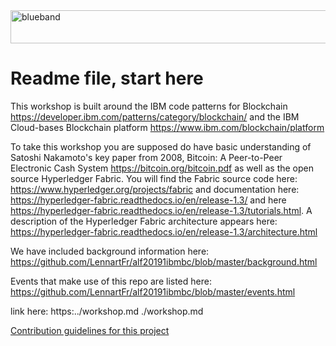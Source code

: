 <img src="https://farm5.staticflickr.com/4503/37148677233_71edc5a37b_o.png" width="1041" height="53" alt="blueband">

# Readme file, start here

This workshop is built around the IBM code patterns for Blockchain https://developer.ibm.com/patterns/category/blockchain/ and the IBM Cloud-bases Blockchain platform https://www.ibm.com/blockchain/platform

To take this workshop you are supposed do have basic understanding of Satoshi Nakamoto's key paper from 2008, Bitcoin: A Peer-to-Peer Electronic Cash System https://bitcoin.org/bitcoin.pdf as well as the open source Hyperledger
Fabric. You will find the Fabric source code here: https://www.hyperledger.org/projects/fabric and documentation here: 
https://hyperledger-fabric.readthedocs.io/en/release-1.3/ and here  https://hyperledger-fabric.readthedocs.io/en/release-1.3/tutorials.html. A description of the Hyperledger Fabric architecture appears here: https://hyperledger-fabric.readthedocs.io/en/release-1.3/architecture.html

We have included background information here: https://github.com/LennartFr/alf20191ibmbc/blob/master/background.html

Events that make use of this repo are listed here: https://github.com/LennartFr/alf20191ibmbc/blob/master/events.html 

link here: https:../workshop.md ./workshop.md

[Contribution guidelines for this project](/workshop.md)







